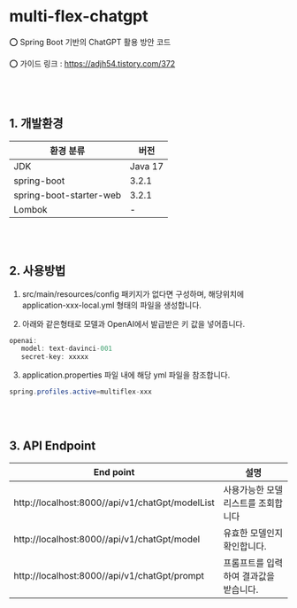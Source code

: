 # multi-flex-chatgpt

⭕️ Spring Boot 기반의 ChatGPT 활용 방안 코드

⭕️ 가이드 링크 : https://adjh54.tistory.com/372

<br/><br/>

## 1. 개발환경

| 환경 분류                   | 버전      |
|-------------------------|---------|
| JDK                     | Java 17 |
| spring-boot             | 3.2.1   |
| spring-boot-starter-web | 3.2.1   |
| Lombok                  | -       |

<br><br>


## 2. 사용방법


1. src/main/resources/config 패키지가 없다면 구성하며, 해당위치에 application-xxx-local.yml 형태의 파일을 생성합니다.  


2. 아래와 같은형태로 모델과 OpenAI에서 발급받은 키 값을 넣어줍니다.
 ```java
openai:
    model: text-davinci-001
    secret-key: xxxxx
```
   

3. application.properties 파일 내에 해당 yml 파일을 참조합니다.
 ```java
spring.profiles.active=multiflex-xxx
```   

<br><br>

## 3. API Endpoint

| End point                                       | 설명                    |
|-------------------------------------------------|-----------------------|
| http://localhost:8000//api/v1/chatGpt/modelList | 사용가능한 모델리스트를 조회합니다    |
| http://localhost:8000//api/v1/chatGpt/model     | 유효한 모델인지 확인합니다.       |
| http://localhost:8000//api/v1/chatGpt/prompt          | 프롬프트를 입력하여 결과값을 받습니다. |


